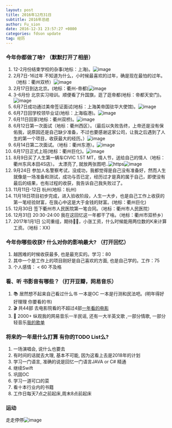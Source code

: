 ```yaml
---
layout: post
title: 2016年12月31日
subtitle: 2016年总结
author: Fu_sion
date: 2016-12-31 23:57:27 +0800
categories: fdson update
tag: 经历
---
```

### 今年你都做了啥? （默默打开了相册）

1. 12-2月份结束学校的杂事(地标：上海)。![image](https://ww1.sinaimg.cn/mw690/6a86953fjw1fbaaixfnufj20sg0lc0zw.jpg)
2. 2月7日-16过年 不知道为什么，小时候最喜欢的过年，确是现在最怕的过年。（地标：衢州双桥）![image](https://wx2.sinaimg.cn/mw690/6a86953fly1fbab5h7cmrj20qo0uwtgq.jpg)
3. 2月17日到达北京。(地标：衢州-帝都)![image](https://wx3.sinaimg.cn/mw1024/6a86953fly1fbaat2xlnvj20zk0qogqb.jpg)
4. 3-6月份 北京实习培训。顺便看了升国旗，逛了逛帝都(地标：帝都天安门)。![image](https://wx3.sinaimg.cn/mw690/6a86953fly1fbabd0p66pj20qo0zkteq.jpg)
5. 6月7日成功通过美帝签证面试(地标：上海美帝国驻华大使馆)。![image](https://wx1.sinaimg.cn/mw690/6a86953fly1fbabjo3iwtj20qo0zkwl8.jpg)
6. 6月7日回学校领毕业证(地标：上海临港)。![image](https://ww3.sinaimg.cn/mw690/6a86953fjw1fbaa5i6q10j20qo0h6jtf.jpg)
7. 6月11日回家(地标：衢州双桥)。![image](https://wx4.sinaimg.cn/mw690/6a86953fly1fbabpkogqxj20qo0zkqen.jpg)
8. 6月12日第一次面试（地标：衢州西区）。（最后以失败告终，上帝还是没有保佑我，说原因还是自己缺少准备，不过也要感谢这家公司，让我之后遇到了人生的第一个项目，收获最大的经历。）![image](https://wx4.sinaimg.cn/mw690/6a86953fly1fbac84a6ocj20qo0zkacz.jpg)
9. 6月14日第二次面试。（地标：衢州东港）。![image](https://wx4.sinaimg.cn/large/6a86953fly1fbac68jw19j20zk0qowix.jpg)
10. 6月17日正式上班(地标：衢州巨化)。![image](https://wx4.sinaimg.cn/mw690/6a86953fly1fbacd7lwdkj20zk0qojvb.jpg)
11. 8月9日买了人生第一辆车CIVIC 1.5T MT，情人节，送给自己的情人（地标：衢州东风本田4S店）。 太漂亮了, 就放两张图吧..![https](https://wx3.sinaimg.cn/mw690/6a86953fly1fbacjc5hrdj20qo0zktde.jpg)![image](https://wx3.sinaimg.cn/large/6a86953fly1fbaedhlkgxj20u20qogoa.jpg)
12. 9月24日 参加人名警察考试，没成功，我都觉得是自己没有准备好，然而人生就像是一场准备和测试，成功与否已定，经历过才是真的属于自己，即使没有最后的结果，也有过程的收获，我告诉自己我失败过了。
13. 11月11日-12日 杭州(地标：杭州) 
13. 11月18日项目初步完成，进入验收阶段，人生一大步，也是自己工作上收获的第一笔经验财富，在我心中这是大于金钱的财富。(地标：衢州巨化)
14. 12月30日 签下衢州市人民医院第一笔合同。（地标：衢州市人民医院）
15. 12月31日 20:30-24:00 我在这回忆这一年都干了啥。（地标：衢州市双桥乡）
16. 2017年1月1日 公司重组，期待💪🏼，小涨工资，什么时候能用两位数的K来计算工资。（地标：XX)

### 今年你哪些收获? 什么对你的影响最大? （打开回忆）

1. 越困难的时候收获最多, 也是最充实的。学习：80
2. 其中一个是工作上的项目刚好是自己喜欢的方面, 也是自己学的。工作：75
3. 个人感情： < 60 不及格

### 看、听 书影音有哪些？（打开豆瓣，网易音乐）

1. 📚 居然想不起来自己看过什么书 一本是OC 一本是行测和民法吧。(明年得好好理理 你要看的书)
2. 🎬 共44部 去电影院看的不超过4部[一年看的电影](https://wx3.sinaimg.cn/large/6a86953fly1fbaedffryzj20qo5r3x6x.jpg)
3. 🎵 2000+ 纵观我的网易音乐一半民谣, 还有一大半英文歌 ,一部分情歌, 一部分轻音乐[我的歌单](https://music.163.com/#/user/songs/rank?id=67790913)


### 将来的一年是什么打算 有你的TODO List么?

1. 一场演唱会, 说什么也要去
2. 有时间的话就去大理, 基本不可能, 因为这看上去是2018年的计划
3. 学习一门语言, 准确的说是回忆一门语言JAVA or C# 精通
4. 继续Swift
5. 巩固OC
6. 学习一道可口的菜
7. 看十本行业内的书籍
8. 工作日每天7点之前起床,周末8点前起床

### 运动

走走停停![image](https://wx3.sinaimg.cn/large/6a86953fly1fbaedh3i7hj20qo1beq6r.jpg)


